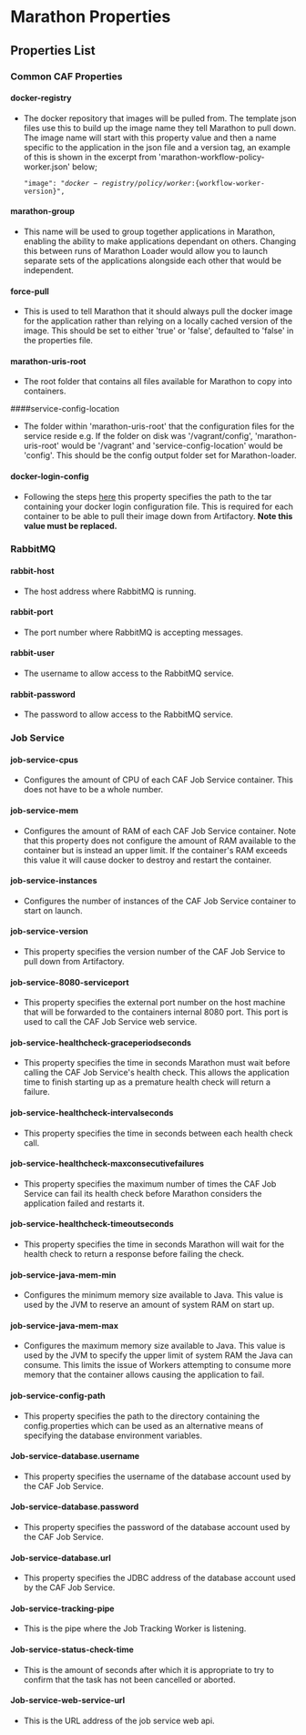 # Marathon Properties


## Properties List
### Common CAF Properties
#### docker-registry
- The docker repository that images will be pulled from. The template json files use this to build up the image name they tell Marathon to pull down. The  image name will start with this property value and then a name specific to the application in the json file and a version tag, an example of this is shown in the excerpt from 'marathon-workflow-policy-worker.json' below;<pre><code>"image": "${docker-registry}/policy/worker:${workflow-worker-version}",</code></pre>

#### marathon-group
- This name will be used to group together applications in Marathon, enabling the ability to make applications dependant on others. Changing this between runs of Marathon Loader would allow you to launch separate sets of the applications alongside each other that would be independent.

#### force-pull
- This is used to tell Marathon that it should always pull the docker image for the application rather than relying on a locally cached version of the image. This should be set to either 'true' or 'false', defaulted to 'false' in the properties file.

#### marathon-uris-root
- The root folder that contains all files available for Marathon to copy into containers.

####service-config-location
- The folder within 'marathon-uris-root' that the configuration files for the service reside e.g. If the folder on disk was '/vagrant/config', 'marathon-uris-root' would be '/vagrant' and 'service-config-location' would be 'config'. This should be the config output folder set for Marathon-loader.

#### docker-login-config
- Following the steps [here](https://mesosphere.github.io/marathon/docs/native-docker-private-registry.html) this property specifies the path to the tar containing your docker login configuration file. This is required for each container to be able to pull their image down from Artifactory. **Note this value must be replaced.**

### RabbitMQ
#### rabbit-host
- The host address where RabbitMQ is running.

#### rabbit-port
- The port number where RabbitMQ is accepting messages.

#### rabbit-user
- The username to allow access to the RabbitMQ service.

#### rabbit-password
- The password to allow access to the RabbitMQ service.

### Job Service
#### job-service-cpus
- Configures the amount of CPU of each CAF Job Service container. This does not have to be a whole number.

#### job-service-mem
- Configures the amount of RAM of each CAF Job Service container. Note that this property does not configure the amount of RAM available to the container but is instead an upper limit. If the container's RAM exceeds this value it will cause docker to destroy and restart the container.

#### job-service-instances
- Configures the number of instances of the CAF Job Service container to start on launch.

#### job-service-version
- This property specifies the version number of the CAF Job Service to pull down from Artifactory.

#### job-service-8080-serviceport
- This property specifies the external port number on the host machine that will be forwarded to the containers internal 8080 port. This port is used to call the CAF Job Service web service.

#### job-service-healthcheck-graceperiodseconds
- This property specifies the time in seconds Marathon must wait before calling the CAF Job Service's health check. This allows the application time to finish starting up as a premature health check will return a failure.

#### job-service-healthcheck-intervalseconds
- This property specifies the time in seconds between each health check call.

#### job-service-healthcheck-maxconsecutivefailures
- This property specifies the maximum number of times the CAF Job Service can fail its health check before Marathon considers the application failed and restarts it.

#### job-service-healthcheck-timeoutseconds
- This property specifies the time in seconds Marathon will wait for the health check to return a response before failing the check.

#### job-service-java-mem-min
- Configures the minimum memory size available to Java. This value is used by the JVM to reserve an amount of system RAM on start up.

#### job-service-java-mem-max
- Configures the maximum memory size available to Java. This value is used by the JVM to specify the upper limit of system RAM the Java can consume. This limits the issue of Workers attempting to consume more memory that the container allows causing the application to fail.

#### job-service-config-path
- This property specifies the path to the directory containing the config.properties which can be used as an alternative means of specifying the database environment variables.

#### Job-service-database.username
- This property specifies the username of the database account used by the CAF Job Service.

#### Job-service-database.password
- This property specifies the password of the database account used by the CAF Job Service.

#### Job-service-database.url
- This property specifies the JDBC address of the database account used by the CAF Job Service.

#### Job-service-tracking-pipe
- This is the pipe where the Job Tracking Worker is listening.

#### Job-service-status-check-time
- This is the amount of seconds after which it is appropriate to try to confirm that the task has not been cancelled or aborted.

#### Job-service-web-service-url
- This is the URL address of the job service web api.

